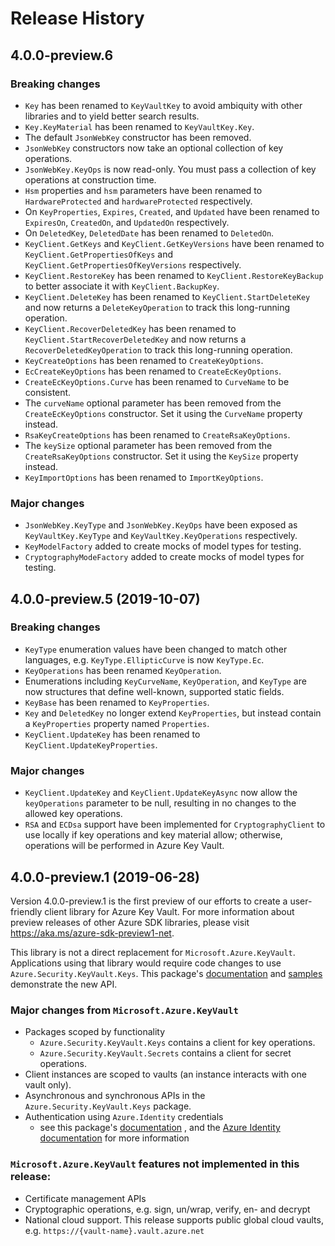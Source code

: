 # Release History

## 4.0.0-preview.6

### Breaking changes

- `Key` has been renamed to `KeyVaultKey` to avoid ambiquity with other libraries and to yield better search results.
- `Key.KeyMaterial` has been renamed to `KeyVaultKey.Key`.
- The default `JsonWebKey` constructor has been removed.
- `JsonWebKey` constructors now take an optional collection of key operations.
- `JsonWebKey.KeyOps` is now read-only. You must pass a collection of key operations at construction time.
- `Hsm` properties and `hsm` parameters have been renamed to `HardwareProtected` and `hardwareProtected` respectively.
- On `KeyProperties`, `Expires`, `Created`, and `Updated` have been renamed to `ExpiresOn`, `CreatedOn`, and `UpdatedOn` respectively.
- On `DeletedKey`, `DeletedDate` has been renamed to `DeletedOn`.
- `KeyClient.GetKeys` and `KeyClient.GetKeyVersions` have been renamed to `KeyClient.GetPropertiesOfKeys` and `KeyClient.GetPropertiesOfKeyVersions` respectively.
- `KeyClient.RestoreKey` has been renamed to `KeyClient.RestoreKeyBackup` to better associate it with `KeyClient.BackupKey`.
- `KeyClient.DeleteKey` has been renamed to `KeyClient.StartDeleteKey` and now returns a `DeleteKeyOperation` to track this long-running operation.
- `KeyClient.RecoverDeletedKey` has been renamed to `KeyClient.StartRecoverDeletedKey` and now returns a `RecoverDeletedKeyOperation` to track this long-running operation.
- `KeyCreateOptions` has been renamed to `CreateKeyOptions`.
- `EcCreateKeyOptions` has been renamed to `CreateEcKeyOptions`.
- `CreateEcKeyOptions.Curve` has been renamed to `CurveName` to be consistent.
- The `curveName` optional parameter has been removed from  the `CreateEcKeyOptions` constructor. Set it using the `CurveName` property instead.
- `RsaKeyCreateOptions` has been renamed to `CreateRsaKeyOptions`.
- The `keySize` optional parameter has been removed from  the `CreateRsaKeyOptions` constructor. Set it using the `KeySize` property instead.
- `KeyImportOptions` has been renamed to `ImportKeyOptions`.

### Major changes

- `JsonWebKey.KeyType` and `JsonWebKey.KeyOps` have been exposed as `KeyVaultKey.KeyType` and `KeyVaultKey.KeyOperations` respectively.
- `KeyModelFactory` added to create mocks of model types for testing.
- `CryptographyModeFactory` added to create mocks of model types for testing.

## 4.0.0-preview.5 (2019-10-07)

### Breaking changes

- `KeyType` enumeration values have been changed to match other languages, e.g. `KeyType.EllipticCurve` is now `KeyType.Ec`.
- `KeyOperations` has been renamed `KeyOperation`.
- Enumerations including `KeyCurveName`, `KeyOperation`, and `KeyType` are now structures that define well-known, supported static fields.
- `KeyBase` has been renamed to `KeyProperties`.
- `Key` and `DeletedKey` no longer extend `KeyProperties`, but instead contain a `KeyProperties` property named `Properties`.
- `KeyClient.UpdateKey` has been renamed to `KeyClient.UpdateKeyProperties`.

### Major changes

- `KeyClient.UpdateKey` and `KeyClient.UpdateKeyAsync` now allow the `keyOperations` parameter to be null, resulting in no changes to the allowed key operations.
- `RSA` and `ECDsa` support have been implemented for `CryptographyClient` to use locally if key operations and key material allow; otherwise, operations will be performed in Azure Key Vault.

## 4.0.0-preview.1 (2019-06-28)

Version 4.0.0-preview.1 is the first preview of our efforts to create a user-friendly client library for Azure Key Vault. For more information about
preview releases of other Azure SDK libraries, please visit
https://aka.ms/azure-sdk-preview1-net.

This library is not a direct replacement for `Microsoft.Azure.KeyVault`. Applications
using that library would require code changes to use `Azure.Security.KeyVault.Keys`.
This package's
[documentation](https://github.com/Azure/azure-sdk-for-net/tree/master/sdk/keyvault/Azure.Security.KeyVault.Keys/Readme.md)
and
[samples](https://github.com/Azure/azure-sdk-for-net/tree/master/sdk/keyvault/Azure.Security.KeyVault.Keys/samples)
demonstrate the new API.

### Major changes from `Microsoft.Azure.KeyVault`

- Packages scoped by functionality
  - `Azure.Security.KeyVault.Keys` contains a client for key operations.
  - `Azure.Security.KeyVault.Secrets` contains a client for secret operations.
- Client instances are scoped to vaults (an instance interacts with one vault
only).
- Asynchronous and synchronous APIs in the `Azure.Security.KeyVault.Keys` package.
- Authentication using `Azure.Identity` credentials
  - see this package's
  [documentation](https://github.com/Azure/azure-sdk-for-net/tree/master/sdk/keyvault/Azure.Security.KeyVault.Keys/Readme.md)
  , and the
  [Azure Identity documentation](https://github.com/Azure/azure-sdk-for-net/tree/master/sdk/identity/Azure.Identity)
  for more information

### `Microsoft.Azure.KeyVault` features not implemented in this release:

- Certificate management APIs
- Cryptographic operations, e.g. sign, un/wrap, verify, en- and
decrypt
- National cloud support. This release supports public global cloud vaults,
    e.g. `https://{vault-name}.vault.azure.net`
